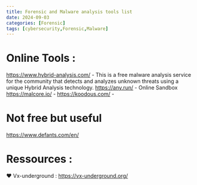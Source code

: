 ```yaml
---
title: Forensic and Malware analysis tools list
date: 2024-09-03
categories: [Forensic]
tags: [cybersecurity,Forensic,Malware]
---
```



# Online Tools :
https://www.hybrid-analysis.com/ - This is a free malware analysis service for the community that detects and analyzes unknown threats using a unique Hybrid Analysis technology.
https://any.run/ - Online Sandbox
https://malcore.io/ - 
https://koodous.com/ - 

# Not free but useful
https://www.defants.com/en/ 

# Ressources :
❤️ Vx-underground : https://vx-underground.org/
